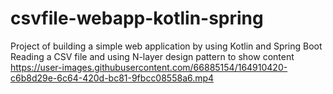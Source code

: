 # csvfile-webapp-kotlin-spring
Project of building a simple web application by using Kotlin and Spring Boot <br>
Reading a CSV file and using N-layer design pattern to show content <br>
https://user-images.githubusercontent.com/66885154/164910420-c6b8d29e-6c64-420d-bc81-9fbcc08558a6.mp4

